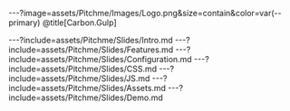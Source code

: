 ---?image=assets/Pitchme/Images/Logo.png&size=contain&color=var(--primary)
@title[Carbon.Gulp]

---?include=assets/Pitchme/Slides/Intro.md
---?include=assets/Pitchme/Slides/Features.md
---?include=assets/Pitchme/Slides/Configuration.md
---?include=assets/Pitchme/Slides/CSS.md
---?include=assets/Pitchme/Slides/JS.md
---?include=assets/Pitchme/Slides/Assets.md
---?include=assets/Pitchme/Slides/Demo.md
